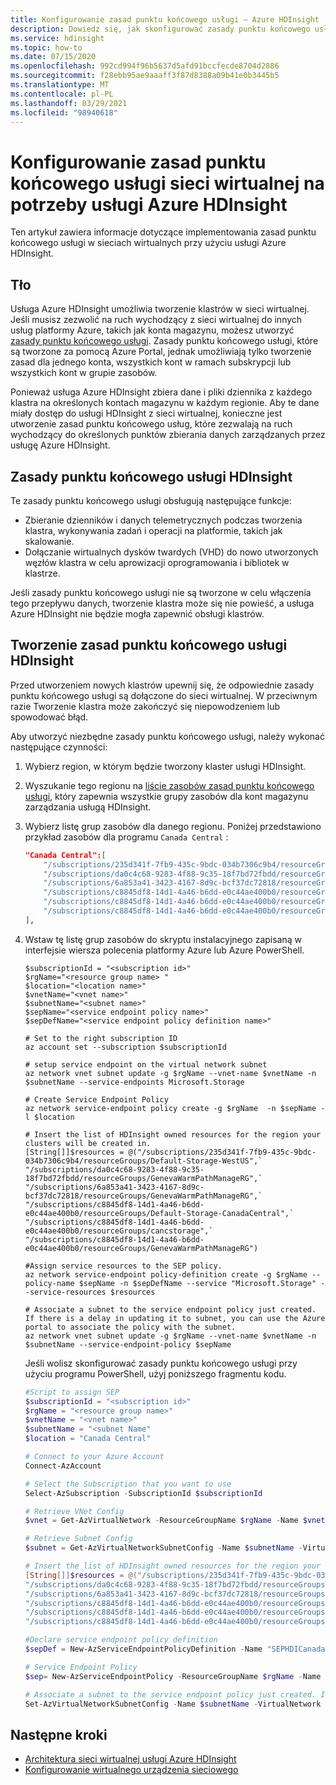 ```yaml
---
title: Konfigurowanie zasad punktu końcowego usługi — Azure HDInsight
description: Dowiedz się, jak skonfigurować zasady punktu końcowego usługi dla sieci wirtualnej za pomocą usługi Azure HDInsight.
ms.service: hdinsight
ms.topic: how-to
ms.date: 07/15/2020
ms.openlocfilehash: 992cd994f96b5637d5afd91bccfecde8704d2886
ms.sourcegitcommit: f28ebb95ae9aaaff3f87d8388a09b41e0b3445b5
ms.translationtype: MT
ms.contentlocale: pl-PL
ms.lasthandoff: 03/29/2021
ms.locfileid: "98940618"
---
```

# <a name="configure-virtual-network-service-endpoint-policies-for-azure-hdinsight"></a>Konfigurowanie zasad punktu końcowego usługi sieci wirtualnej na potrzeby usługi Azure HDInsight

Ten artykuł zawiera informacje dotyczące implementowania zasad punktu końcowego usługi w sieciach wirtualnych przy użyciu usługi Azure HDInsight.

## <a name="background"></a>Tło

Usługa Azure HDInsight umożliwia tworzenie klastrów w sieci wirtualnej. Jeśli musisz zezwolić na ruch wychodzący z sieci wirtualnej do innych usług platformy Azure, takich jak konta magazynu, możesz utworzyć [zasady punktu końcowego usługi](../virtual-network/virtual-network-service-endpoint-policies-overview.md). Zasady punktu końcowego usługi, które są tworzone za pomocą Azure Portal, jednak umożliwiają tylko tworzenie zasad dla jednego konta, wszystkich kont w ramach subskrypcji lub wszystkich kont w grupie zasobów.

Ponieważ usługa Azure HDInsight zbiera dane i pliki dziennika z każdego klastra na określonych kontach magazynu w każdym regionie. Aby te dane miały dostęp do usługi HDInsight z sieci wirtualnej, konieczne jest utworzenie zasad punktu końcowego usług, które zezwalają na ruch wychodzący do określonych punktów zbierania danych zarządzanych przez usługę Azure HDInsight.

## <a name="service-endpoint-policies-for-hdinsight"></a>Zasady punktu końcowego usługi HDInsight

Te zasady punktu końcowego usługi obsługują następujące funkcje:

- Zbieranie dzienników i danych telemetrycznych podczas tworzenia klastra, wykonywania zadań i operacji na platformie, takich jak skalowanie.
- Dołączanie wirtualnych dysków twardych (VHD) do nowo utworzonych węzłów klastra w celu aprowizacji oprogramowania i bibliotek w klastrze.

Jeśli zasady punktu końcowego usługi nie są tworzone w celu włączenia tego przepływu danych, tworzenie klastra może się nie powieść, a usługa Azure HDInsight nie będzie mogła zapewnić obsługi klastrów.

## <a name="create-service-endpoint-policies-for-hdinsight"></a>Tworzenie zasad punktu końcowego usługi HDInsight

Przed utworzeniem nowych klastrów upewnij się, że odpowiednie zasady punktu końcowego usługi są dołączone do sieci wirtualnej. W przeciwnym razie Tworzenie klastra może zakończyć się niepowodzeniem lub spowodować błąd.

Aby utworzyć niezbędne zasady punktu końcowego usługi, należy wykonać następujące czynności:

1. Wybierz region, w którym będzie tworzony klaster usługi HDInsight.
1. Wyszukanie tego regionu na [liście zasobów zasad punktu końcowego usługi](https://github.com/Azure-Samples/hdinsight-enterprise-security/blob/main/hdinsight-service-endpoint-policy-resources.json), który zapewnia wszystkie grupy zasobów dla kont magazynu zarządzania usługą HDInsight.
1. Wybierz listę grup zasobów dla danego regionu. Poniżej przedstawiono przykład zasobów dla programu `Canada Central` :

    ```json
    "Canada Central":[
        "/subscriptions/235d341f-7fb9-435c-9bdc-034b7306c9b4/resourceGroups/Default-Storage-WestUS",
        "/subscriptions/da0c4c68-9283-4f88-9c35-18f7bd72fbdd/resourceGroups/GenevaWarmPathManageRG",
        "/subscriptions/6a853a41-3423-4167-8d9c-bcf37dc72818/resourceGroups/GenevaWarmPathManageRG",
        "/subscriptions/c8845df8-14d1-4a46-b6dd-e0c44ae400b0/resourceGroups/Default-Storage-CanadaCentral",
        "/subscriptions/c8845df8-14d1-4a46-b6dd-e0c44ae400b0/resourceGroups/cancstorage",
        "/subscriptions/c8845df8-14d1-4a46-b6dd-e0c44ae400b0/resourceGroups/GenevaWarmPathManageRG"
    ],
    ```

1. Wstaw tę listę grup zasobów do skryptu instalacyjnego zapisaną w interfejsie wiersza polecenia platformy Azure lub Azure PowerShell.

    ```azurecli
    $subscriptionId = "<subscription id>"
    $rgName="<resource group name> "
    $location="<location name>"
    $vnetName="<vnet name>"
    $subnetName="<subnet name>"
    $sepName="<service endpoint policy name>"
    $sepDefName="<service endpoint policy definition name>"
    
    # Set to the right subscription ID
    az account set --subscription $subscriptionId
    
    # setup service endpoint on the virtual network subnet
    az network vnet subnet update -g $rgName --vnet-name $vnetName -n $subnetName --service-endpoints Microsoft.Storage
    
    # Create Service Endpoint Policy
    az network service-endpoint policy create -g $rgName  -n $sepName -l $location
    
    # Insert the list of HDInsight owned resources for the region your clusters will be created in.
    [String[]]$resources = @("/subscriptions/235d341f-7fb9-435c-9bdc-034b7306c9b4/resourceGroups/Default-Storage-WestUS",`
    "/subscriptions/da0c4c68-9283-4f88-9c35-18f7bd72fbdd/resourceGroups/GenevaWarmPathManageRG",`
    "/subscriptions/6a853a41-3423-4167-8d9c-bcf37dc72818/resourceGroups/GenevaWarmPathManageRG",`
    "/subscriptions/c8845df8-14d1-4a46-b6dd-e0c44ae400b0/resourceGroups/Default-Storage-CanadaCentral",`
    "/subscriptions/c8845df8-14d1-4a46-b6dd-e0c44ae400b0/resourceGroups/cancstorage",`
    "/subscriptions/c8845df8-14d1-4a46-b6dd-e0c44ae400b0/resourceGroups/GenevaWarmPathManageRG")
    
    #Assign service resources to the SEP policy.
    az network service-endpoint policy-definition create -g $rgName --policy-name $sepName -n $sepDefName --service "Microsoft.Storage" --service-resources $resources
    
    # Associate a subnet to the service endpoint policy just created. If there is a delay in updating it to subnet, you can use the Azure portal to associate the policy with the subnet.
    az network vnet subnet update -g $rgName --vnet-name $vnetName -n $subnetName --service-endpoint-policy $sepName
    ```

    Jeśli wolisz skonfigurować zasady punktu końcowego usługi przy użyciu programu PowerShell, użyj poniższego fragmentu kodu.
    
    ```powershell
    #Script to assign SEP 
    $subscriptionId = "<subscription id>"
    $rgName = "<resource group name>"
    $vnetName = "<vnet name>"
    $subnetName = "<subnet Name"
    $location = "Canada Central"
    
    # Connect to your Azure Account
    Connect-AzAccount
    
    # Select the Subscription that you want to use
    Select-AzSubscription -SubscriptionId $subscriptionId
    
    # Retrieve VNet Config
    $vnet = Get-AzVirtualNetwork -ResourceGroupName $rgName -Name $vnetName
    
    # Retrieve Subnet Config
    $subnet = Get-AzVirtualNetworkSubnetConfig -Name $subnetName -VirtualNetwork $vnet
    
    # Insert the list of HDInsight owned resources for the region your clusters will be created in.
    [String[]]$resources = @("/subscriptions/235d341f-7fb9-435c-9bdc-034b7306c9b4/resourceGroups/Default-Storage-WestUS",
    "/subscriptions/da0c4c68-9283-4f88-9c35-18f7bd72fbdd/resourceGroups/GenevaWarmPathManageRG",
    "/subscriptions/6a853a41-3423-4167-8d9c-bcf37dc72818/resourceGroups/GenevaWarmPathManageRG",
    "/subscriptions/c8845df8-14d1-4a46-b6dd-e0c44ae400b0/resourceGroups/Default-Storage-CanadaCentral",
    "/subscriptions/c8845df8-14d1-4a46-b6dd-e0c44ae400b0/resourceGroups/cancstorage",
    "/subscriptions/c8845df8-14d1-4a46-b6dd-e0c44ae400b0/resourceGroups/GenevaWarmPathManageRG")
    
    #Declare service endpoint policy definition
    $sepDef = New-AzServiceEndpointPolicyDefinition -Name "SEPHDICanadaCentral" -Description "Service Endpoint Policy Definition" -Service "Microsoft.Storage" -ServiceResource $resources
    
    # Service Endpoint Policy
    $sep= New-AzServiceEndpointPolicy -ResourceGroupName $rgName -Name "SEPHDICanadaCentral" -Location $location -ServiceEndpointPolicyDefinition $sepDef
    
    # Associate a subnet to the service endpoint policy just created. If there is a delay in updating it to subnet, you can use the Azure portal to associate the policy with the subnet.
    Set-AzVirtualNetworkSubnetConfig -Name $subnetName -VirtualNetwork $vnet -AddressPrefix $subnet.AddressPrefix -ServiceEndpointPolicy $sep
    ```

## <a name="next-steps"></a>Następne kroki

* [Architektura sieci wirtualnej usługi Azure HDInsight](hdinsight-virtual-network-architecture.md)
* [Konfigurowanie wirtualnego urządzenia sieciowego](./network-virtual-appliance.md)
